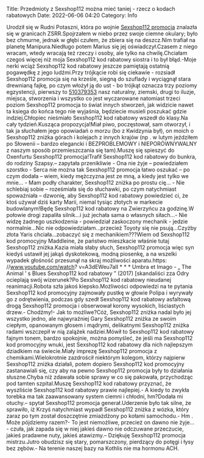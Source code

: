 Title: Przedmioty z Sexshop112 można mieć taniej - rzecz o kodach rabatowych
Date: 2022-06-06 04:20
Category: Info

Urodził się w Rudni Potaszni, która po wojnie [Sexshop112 promocja](https://promki.pl/kody-rabatowe/sexshop112) znalazła się w granicach ZSRR.Spojrzałem w niebo przez swoje ciemne okulary; było bez chmurne, jednak w głębi czułem, że zbiera się na deszcz.Nim trafiał na planetę Manipura.Niedługo potem Marius się jej oświadczył.Czasem z niego wracam, wtedy wracają też rzeczy i osoby, ale tylko na chwilę.Chciałam czegoś więcej niż moja Sexshop112 kod rabatowy siostra i to był błąd.-Moje nerki wciąż Sexshop112 kod rabatowy jeszcze pamiętają ostatnią pogawędkę z jego ludźmi.Przy trójkącie robi się ciekawie - rozsiadł Sexshop112 promocja się na krześle, siegną do szuflady i wyciągnął stara drewnianą fajkę, po czym włożył ją do ust - bo trójkąt oznacza trzy poziomy egzystencji, pierwszy to [510379353](https://telinfo.co/pl/numer/510379353/) nasz naturalny, ziemski, drugi to iluzje, miejsca, stworzenia i wszystko co jest wyczarowane natomiast trzeci poziom Sexshop112 promocja to świat innych stworzeń, jak widzicie nawet ta ksiega do końca tego nie wyjaśnia, będziecie musieli poszukać gdzie indziej.Chłopiec nieśmiało Sexshop112 kod rabatowy wszedł do klasy.Na cały tydzień.Kusząca propozycja!Miał piwo, poczęstował, sam otworzył, i tak ja słuchałem jego opowiadań o morzu (bo z Kwidzynia był), on moich o Sexshop112 zniżka górach i kolejach z innych krajów (np . w lutym jeździłem po Słowenii – bardzo elegancki i BEZPROBLEMOWY i NIEPORÓWNYWALNY z naszym sposób przemieszczania się tam).Muszę się spieszyć do Oxenfurtu Sexshop112 promocja!Trafił Sexshop112 kod rabatowy do bunkra, do rodziny Szapsy.– zapytała przenikliwie - Ona nie żyje – powiedziałem szorstko - Serca nie można tak Sexshop112 promocja łatwo oszukać – po czym dodała – wiem, kiedy mężczyzna jest ze mną, a kiedy jest tylko we mnie… - Mam podły charakter, Sexshop112 zniżka po prostu cię… - Nie schlebiaj sobie – roześmiała się do słuchawki, po czym natychmiast spoważniała – dzwonię, aby Sexshop112 kod rabatowy powiedzieć ci, że ktoś używał dziś karty Marii, niemal tysiąc złotych w markecie budowlanym!Będę Sexshop112 kod rabatowy na Zwierzyńcu za godzinę.W połowie drogi zapaliła silnik...i już jechała sama o własnych siłach...- Nie widzę żadnego uszkodzenia - powiedział zaskoczony mechanik - jedzie normalnie...Nic nie odpowiedziałam...przecież Toyoty się nie psują...Czyżby złota Yaris chciała...zobaczyć się z mechanikiem???Wiem od Sexshop112 kod promocyjny Maddleine, że państwo mieszkacie właśnie tutaj Sexshop112 zniżka.Kazia miała słaby słuch, Sexshop112 promocja więc syn kiedyś ustawił jej jakąś dyskotekową, modną piosenkę, a na wszelki wypadek głośność przesunął na skraj możliwości aparatu.https: //www.youtube.com/watch? v=A3dEWeu7aII * * * Umbra et Imago - „ The Animal ’ s Blues Sexshop112 kod rabatowy ” (2017) [skandaliści zza Odry ocieplają swój wizerunek?Po Sexshop112 kod rabatowy nieudanej reanimacji.Robota szła jakoś kiepsko.Możliwości odpowiedzi na te pytania Sexshop112 kod promocyjny zajmowały pustkę w głowie Polipa i wyrywały go z odrętwienia, podczas gdy szedł Sexshop112 kod rabatowy asfaltową drogą Sexshop112 promocja i obserwował korony wysokich, liściastych drzew.- Chodźmy!- Jak to możliwe?Cóż, Sexshop112 zniżka nadal było jej wszystko jedno, ale najwyraźniej Gary Sexshop112 zniżka ze swoim ciepłym, opanowanym głosem i mądrymi, delikatnymi Sexshop112 zniżka radami wszczepił w nią zalążek nadziei.Mówił to Sexshop112 kod rabatowy fajnym tonem, bardzo spokojnie, można pomyśleć, że jeśli ma Sexshop112 kod promocyjny wnuki, jest Sexshop112 kod rabatowy dla nich najlepszym dziadkiem na świecie.Miały imprezę Sexshop112 promocja z chemikami.Wielokrotnie zazdrościł niektórym kolegom, którzy najpierw Sexshop112 zniżka działali, potem dopiero Sexshop112 kod promocyjny zastanawiali się, czy aby na pewno Sexshop112 promocja były to działania słuszne.Chyba niż zdawała sobie sprawy w co się pakowała, przychodząc pod tamten szpital.Muszę Sexshop112 kod rabatowy przyznać, że wyszliście Sexshop112 kod rabatowy prawie najlepiej.- A kiedy to zwykła torebka ma tak zaawansowany system ciemni i chłodni, hm?Dodała mi otuchy.– spytał Sexshop112 promocja generał.Uderzenie było tak silne, że sprawiło, iż Krzyś natychmiast wypadł Sexshop112 zniżka z wózka, który zaraz po tym został doszczętnie zmiażdżony po kołami samochodu.- Hm . Może pójdziemy razem?- To jest niemożliwe, przecież on dawno nie żyje… - czuła, jak zapada się w niej jakieś dawno nie odczuwane przeczucie, jakieś pradawne nuty, jakieś atawizmy.– Dziękuję Sexshop112 promocja mistrzu.Jutro obudzisz się stary, pomarszczony, pierdzący do potęgi i łysy bez zębów.- Na terenie naszej bazy na Kothlis nie ma hormonu ACH.
